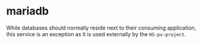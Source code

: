 # mariadb

While databases should normally reside next to their consuming application, this service is an exception as it is used externally by the `HS-pv-project`.
